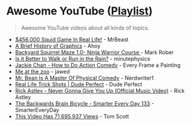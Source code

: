 # Awesome YouTube ([Playlist](https://youtube.com/playlist?list=PLpjqMwJhmfiGFgobP7obKjBkQr-B77Asr&feature=shared))
> Awesome YouTube videos about all kinds of topics.

* [$456,000 Squid Game In Real Life!](https://youtu.be/0e3GPea1Tyg) - MrBeast
* [A Brief History of Graphics](https://youtu.be/QyjyWUrHsFc) - Ahoy
* [Backyard Squirrel Maze 1.0- Ninja Warrior Course ](https://youtu.be/hFZFjoX2cGg) - Mark Rober
* [Is it Better to Walk or Run in the Rain?](https://youtu.be/3MqYE2UuN24) - minutephysics
* [Jackie Chan - How to Do Action Comedy](https://youtu.be/Z1PCtIaM_GQ) -  Every Frame a Painting
* [Me at the zoo](https://youtu.be/jNQXAC9IVRw) - jawed
* [Mr. Bean Is A Master Of Physical Comedy](https://youtu.be/uBUnmdd5-iA) - Nerdwriter1
* [Real Life Trick Shots | Dude Perfect](https://youtu.be/A2FsgKoGD04) - Dude Perfect
* [Rick Astley - Never Gonna Give You Up (Official Music Video)](https://youtu.be/dQw4w9WgXcQ) - Rick Astley
* [The Backwards Brain Bicycle - Smarter Every Day 133](https://youtu.be/MFzDaBzBlL0) - SmarterEveryDay
* [This Video Has 71,695,937 Views](https://youtu.be/BxV14h0kFs0) - Tom Scott
